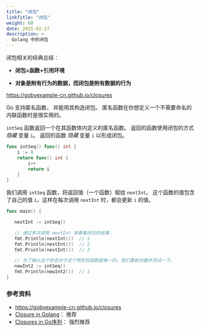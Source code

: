 ```yaml
---
title: "闭包"
linkTitle: "闭包"
weight: 60
date: 2025-02-27
description: >
  Golang 中的闭包
---
```


闭包相关的经典总结：

- **闭包=函数+引用环境**

- **对象是附有行为的数据，而闭包是附有数据的行为**



https://gobyexample-cn.github.io/closures

Go 支持匿名函数， 并能用其构造闭包。 匿名函数在你想定义一个不需要命名的内联函数时是很实用的。

`intSeq` 函数返回一个在其函数体内定义的匿名函数。 返回的函数使用闭包的方式 *隐藏* 变量 `i`。 返回的函数 *隐藏* 变量 `i` 以形成闭包。

```go
func intSeq() func() int {
    i := 0
    return func() int {
        i++
        return i
    }
}
```

我们调用 `intSeq` 函数，将返回值（一个函数）赋给 `nextInt`。 这个函数的值包含了自己的值 `i`，这样在每次调用 `nextInt` 时，都会更新 `i` 的值。

```go
func main() {

   nextInt := intSeq()

   // 通过多次调用 nextInt 来看看闭包的效果：
   fmt.Println(nextInt())  // 1
   fmt.Println(nextInt())  // 2
   fmt.Println(nextInt())  // 3

   // 为了确认这个状态对于这个特定的函数是唯一的，我们重新创建并测试一下。
   newInt2 := intSeq()
   fmt.Println(newInt2())  // 1
}
```






### 参考资料

- https://gobyexample-cn.github.io/closures
- [Closure in Golang](https://www.jianshu.com/p/3934e62d78a1)： 推荐
- [Closures in Go序列](https://www.calhoun.io/closures-in-go/)： 强烈推荐

